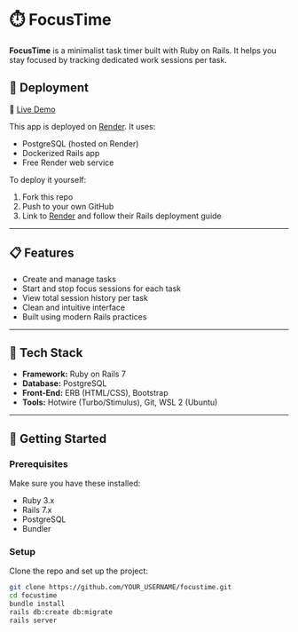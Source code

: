 # ⏱️ FocusTime

**FocusTime** is a minimalist task timer built with Ruby on Rails. It helps you stay focused by tracking dedicated work sessions per task.

## 🚀 Deployment

🚀 [Live Demo](https://focustime.onrender.com)

This app is deployed on [Render](https://render.com). It uses:

- PostgreSQL (hosted on Render)
- Dockerized Rails app
- Free Render web service

To deploy it yourself:
1. Fork this repo
2. Push to your own GitHub
3. Link to [Render](https://render.com) and follow their Rails deployment guide

---

## 📋 Features

- Create and manage tasks
- Start and stop focus sessions for each task
- View total session history per task
- Clean and intuitive interface
- Built using modern Rails practices

---

## 🧰 Tech Stack

- **Framework:** Ruby on Rails 7
- **Database:** PostgreSQL
- **Front-End:** ERB (HTML/CSS), Bootstrap 
- **Tools:** Hotwire (Turbo/Stimulus), Git, WSL 2 (Ubuntu)

---

## 🚀 Getting Started

### Prerequisites

Make sure you have these installed:

- Ruby 3.x
- Rails 7.x
- PostgreSQL
- Bundler

### Setup

Clone the repo and set up the project:

```bash
git clone https://github.com/YOUR_USERNAME/focustime.git
cd focustime
bundle install
rails db:create db:migrate
rails server
